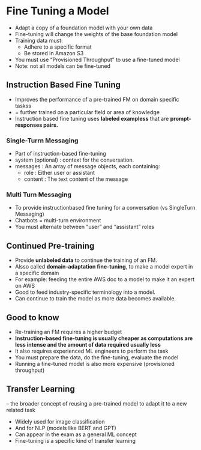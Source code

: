 # Fine Tuning a Model
- Adapt a copy of a foundation model with your own data
- Fine-tuning will change the weights of the
base foundation model
- Training data must:
    - Adhere to a specific format
    - Be stored in Amazon S3
- You must use “Provisioned Throughput”
to use a fine-tuned model
- Note: not all models can be fine-tuned

## Instruction Based Fine Tuning
- Improves the performance of a pre-trained FM on domain specific taskss
- = further trained on a particular field or area of knowledge
- Instruction based fine tuning uses **labeled exampless** that are **prompt-responses pairs.**

### Single-Turrn Messaging
- Part of instruction-based fine-tuning
- system (optional) : context for the conversation.
- messages : An array of message objects, each containing:
    - role : Either user or assistant
    - content : The text content of the message

### Multi Turn Messaging

- To provide instructionbased fine tuning for a conversation (vs SingleTurn Messaging)
- Chatbots = multi-turn environment
- You must alternate between “user” and “assistant” roles

## Continued Pre-training
- Provide **unlabeled data** to continue the training of an FM.
- Alsso called **domain-adaptation fine-tuning**, to make a model expert in a specific domain
- For example: feeding the entire AWS doc to a model to make it an expert on AWS
- Good to feed industry-specific terminology into a model.
- Can continue to train the model as more data becomes available.


## Good to know
- Re-training an FM requires a higher budget
- **Instruction-based fine-tuning is usually cheaper as computations are
less intense and the amount of data required usually less**
- It also requires experienced ML engineers to perform the task
- You must prepare the data, do the fine-tuning, evaluate the model
- Running a fine-tuned model is also more expensive (provisioned
throughput)

## Transfer Learning
– the broader concept of reusing a pre-trained model to adapt it to a new related task
- Widely used for image classification
- And for NLP (models like BERT and GPT)
- Can appear in the exam as a general ML concept
- Fine-tuning is a specific kind of transfer learning



